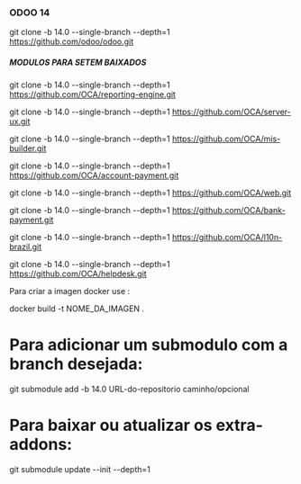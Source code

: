 ### ODOO 14 ###

git clone -b 14.0 --single-branch --depth=1 https://github.com/odoo/odoo.git

##### MODULOS PARA SETEM BAIXADOS ################

git clone -b 14.0 --single-branch --depth=1  https://github.com/OCA/reporting-engine.git


git clone -b 14.0 --single-branch --depth=1  https://github.com/OCA/server-ux.git


git clone -b 14.0 --single-branch --depth=1  https://github.com/OCA/mis-builder.git


git clone -b 14.0 --single-branch --depth=1  https://github.com/OCA/account-payment.git


git clone -b 14.0 --single-branch --depth=1  https://github.com/OCA/web.git



git clone -b 14.0 --single-branch --depth=1  https://github.com/OCA/bank-payment.git



git clone -b 14.0 --single-branch --depth=1  https://github.com/OCA/l10n-brazil.git


git clone -b 14.0 --single-branch --depth=1  https://github.com/OCA/helpdesk.git


Para criar a imagen docker use :

docker build -t  NOME_DA_IMAGEN .

# Para adicionar um submodulo com a branch desejada:
git submodule add -b 14.0 URL-do-repositorio caminho/opcional


# Para baixar ou atualizar os extra-addons:
git submodule update --init --depth=1
